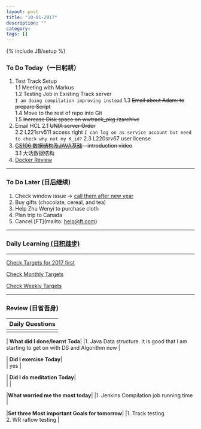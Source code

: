 ```yaml
---
layout: post
title: "10-01-2017"
description: ""
category: 
tags: []
---
```

{% include JB/setup %}


### To Do Today（一日躬耕）

1. Test Track Setup  <br />
	1.1 Meeting with Markus <br />
	1.2 Testing Job in Existing Track server <br /> `I am doing compilation improving instead`
	1.3 <s>Email about Adam: to prepare Script <br /> </s>
	1.4 Move to the rest of repo into Git <br />
	1.5 <s>Increase Disk space on wwtrack_pkg /zarchive <br /> </s>
2. Email HCL 
	2.1 <s>UNIX server Order </s>  
	2.2 L221srv511 access right `I can log on as service account but need to check why not my K_id?` 
	2.3 L220srv67 user license 
3. <s>[CS106 数据结构及JAVA基础](https://www.bittiger.io/livecourses/9jfxfp77uQm5ZTMJJ) - introduction video <br /> </s>
	3.1  大话数据结构 
4. [Docker Review](https://github.com/wsargent/docker-cheat-sheet)

---

### To Do Later (日后继续) 
1. Check window issue -> [call them after new year](http://neil526.tripod.com/)
2. Buy gifts (chocolate, cereal, and tea)
3. Help Zhu Wenyi to purchase cloth 
5. Plan trip to Canada
6. Cancel [FT](mailto: help@ft.com)

---

### Daily Learning [(日积跬步)](https://yitianxu.github.io/2017/01/05/learning-summary)


---

[Check Targets for 2017 first](https://yitianxu.github.io/2016/12/30/resolution-for-2017)

[Check Monthly Targets](https://yitianxu.github.io/pages/monthly%20targets/Monthly)

[Check Weekly Targets](https://yitianxu.github.io/pages/weekly%20targets/Weekly%20Targets) 

---

### Review (日省吾身)

| Daily Questions                   |                                           
|:----------------------------------|
|                                   |

| **What did I done/learnt Toda**| 
|1. Java Data structure. It is good that I am starting to get on with DS and Algorithm now    |

| **Did I exercise Today**|          
| yes  |

| **Did I do meditation Today**|          
|     |

|**What worried me the most today**|
|1. Jenkins Compilation job running time                               |

|**Set three Most important Goals for tomorrow**|
|1. Track testing <br /> 2. WR raflow testing                                        |
